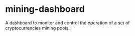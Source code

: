 # mining-dashboard
A dashboard to monitor and control the operation of a set of cryptocurrencies mining pools.
